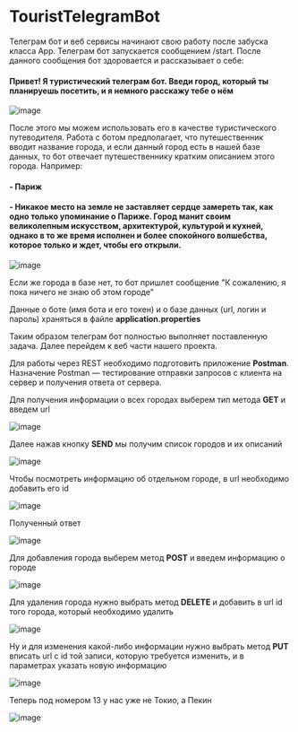 # TouristTelegramBot

Телеграм бот и веб сервисы начинают свою работу после забуска класса App.
Телеграм бот запускается сообщением /start. После данного сообщения бот здоровается и рассказывает о себе:

#### Привет! Я туристический телеграм бот. Введи город, который ты планируешь посетить, и я немного расскажу тебе о нём

![image](https://user-images.githubusercontent.com/63640670/132995126-7735b818-92d3-4c30-9abf-2812c71759dd.png)

После этого мы можем использовать его в качестве туристического путеводителя.
Работа с ботом предполагает, что путешественник вводит название города, и если данный город есть в нашей базе данных, то бот отвечает путешественнику кратким описанием этого города. Например:

#### - Париж
#### - Никакое место на земле не заставляет сердце замереть так, как одно только упоминание о Париже. Город манит своим великолепным искусством, архитектурой, культурой и кухней, однако в то же время исполнен и более спокойного волшебства, которое только и ждет, чтобы его открыли.

![image](https://user-images.githubusercontent.com/63640670/132995140-5e10eed9-8908-4fa4-bd93-76bf27680aa6.png)

Если же города в базе нет, то бот пришлет сообщение "К сожалению, я пока ничего не знаю об этом городе"

Данные о боте (имя бота и его токен) и о базе данных (url, логин и пароль) храняться в файле **application.properties**

Таким образом телеграм бот полностью выполняет поставленную задача. 
Далее перейдем к веб части нашего проекта.

Для работы через REST необходимо подготовить приложение **Postman**.
Назначение Postman — тестирование отправки запросов с клиента на сервер и получения ответа от сервера.

Для получения информации о всех городах выберем тип метода **GET** и введем url

![image](https://user-images.githubusercontent.com/63640670/132994768-3ec651bb-3345-48b9-a2c6-8ac38aeaec9b.png)

Далее нажав кнопку **SEND** мы получим список городов и их описаний

![image](https://user-images.githubusercontent.com/63640670/132994722-0d4bbda7-0c44-49e3-828e-6f38e619fa38.png)

Чтобы посмотреть информацию об отдельном городе, в url необходимо добавить его id

![image](https://user-images.githubusercontent.com/63640670/132994780-73440242-da1e-4276-87a1-5303c31976fc.png)

Полученный ответ 

![image](https://user-images.githubusercontent.com/63640670/132994788-30e96eea-caf9-439b-a0b9-0baef61cc845.png)

Для добавления города выберем метод **POST** и введем информацию о городе

![image](https://user-images.githubusercontent.com/63640670/132994910-7384a1ce-dc39-4f77-b4e0-7f83f0aed085.png)

Для удаления города нужно выбрать метод **DELETE** и добавить в url id того города, который необходимо удалить

![image](https://user-images.githubusercontent.com/63640670/132995008-efae071d-e751-4620-876d-c436e260f0a7.png)

Ну и для изменения какой-либо информации нужно выбрать метод **PUT** вписать url с id той записи, которую требуется изменить, и в параметрах указать новую информацию

![image](https://user-images.githubusercontent.com/63640670/132995492-a744ca1e-de97-48f3-8109-420e27a11ef1.png)

Теперь под номером 13 у нас уже не Токио, а Пекин

![image](https://user-images.githubusercontent.com/63640670/132995540-39b5b2b7-291f-4fe8-876a-c76dc39f0706.png)
